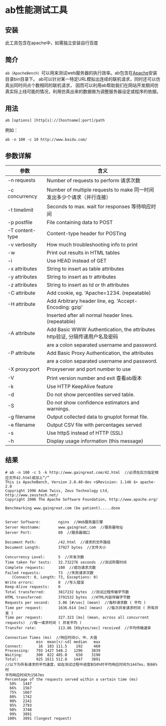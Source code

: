 # ab性能测试工具

## 安装

此工具包含在apache中，如需独立安装自行百度

## 简介

`ab（ApacheBench）`可以用来测试web服务器的执行效率。ab包含在[Apache](../web服务器/apache/README.md)安装目录bin目录下。
ab可以针对某一特定URL模拟出连续的联机请求，同时还可以仿真出同时间点个数相同的联机请求，
因而可以利用ab帮助我们在网站开发期间仿真实际上线可能的情况，利用仿真出来的数据做为调整服务器设定或程序的依据。

## 用法

```shell
ab [options] [http[s]://]hostname[:port]/path
```

例如：

```shell
ab -n 100 -c 10 http://www.baidu.com/
```

## 参数详解

| 参数 | 含义 |
|---|---|
|-n requests     |Number of requests to perform 请求次数                                         |
|-c concurrency  |Number of multiple requests to make 同一时间发出多少个请求（并行连接）         |
|-t timelimit    |Seconds to max. wait for responses   等待响应时间|
|-p postfile     |File containing data to POST                                                     |
|-T content-type |Content-type header for POSTing                                                  |
|-v verbosity    |How much troubleshooting info to print                                           |
|-w              |Print out results in HTML tables                                                 |
|-i              |Use HEAD instead of GET                                                          |
|-x attributes   |String to insert as table attributes                                             |
|-y attributes   |String to insert as tr attributes                                                |
|-z attributes   |String to insert as td or th attributes                                          |
|-C attribute    |Add cookie, eg. 'Apache=1234. (repeatable)                                       |
|-H attribute    |Add Arbitrary header line, eg. 'Accept-Encoding: gzip'                           |
|                |Inserted after all normal header lines. (repeatable)                             |
|-A attribute    |Add Basic WWW Authentication, the attributes  http验证, 分隔传递用户名及密码   |
|                |are a colon separated username and password.                                     |
|-P attribute    |Add Basic Proxy Authentication, the attributes                                   |
|                |are a colon separated username and password.                                     |
|-X proxy:port   |Proxyserver and port number to use                                               |
|-V              |Print version number and exit  查看ab版本                                      |
|-k              |Use HTTP KeepAlive feature                                                       |
|-d              |Do not show percentiles served table.                                            |
|-S              |Do not show confidence estimators and warnings.                                  |
|-g filename     |Output collected data to gnuplot format file.                                    |
|-e filename     |Output CSV file with percentages served                                          |
|-s              |Use httpS instead of HTTP (SSL)                                                  |
|-h              |Display usage information (this message)                                         |

## 结果

```out
# ab -n 100 -c 5 -k http://www.gaingreat.com/42.html  //必须在后方指定相应文件42.html或加上“/”
This is ApacheBench, Version 2.0.40-dev <$Revision: 1.146 $> apache-2.0
Copyright 1996 Adam Twiss, Zeus Technology Ltd, http://www.zeustech.net/
Copyright 2006 The Apache Software Foundation, http://www.apache.org/

Benchmarking www.gaingreat.com (be patient).....done


Server Software:        nginx  //Web服务器引擎
Server Hostname:        www.gaingreat.com  //服务器地址
Server Port:            80  //服务器端口

Document Path:          /42.html  //请求的文件路径
Document Length:        37927 bytes  //文件大小

Concurrency Level:      5  //并发次数
Time taken for tests:   32.732276 seconds  //测试所需时间
Complete requests:      100  //成功请求次数
Failed requests:        73  //失败请求次数
   (Connect: 0, Length: 73, Exceptions: 0)
Write errors:           0  //写入错误
Keep-Alive requests:    0
Total transferred:      3817232 bytes  //测试过程传输字节数
HTML transferred:       3791532 bytes  //HTML内容传输字节数
Requests per second:    3.06 [#/sec] (mean)  //每秒请求数 ( 平均 )
Time per request:       1636.614 [ms] (mean)  //每次并发请求时间 ( 所有并发 )
Time per request:       327.323 [ms] (mean, across all concurrent requests)  //每一请求时间 ( 并发平均 )
Transfer rate:          113.86 [Kbytes/sec] received  //平均传输速率

Connection Times (ms)  //响应时间小、中、大值
              min  mean[+/-sd] median   max
Connect:       16  183 111.5    192     460
Processing:   793 1427 548.2   1296    3839
Waiting:      300  822 485.0    650    3190
Total:        925 1611 512.8   1447    3891
//以下为所有请求的平均速度，如在测试过程中进度到50%时平均响应时间为1447ms，到66%时
平均响应时间为1567ms
Percentage of the requests served within a certain time (ms)
  50%   1447
  66%   1567
  75%   1667
  80%   1742
  90%   2241
  95%   2793
  98%   3748
  99%   3891
 100%   3891 (longest request)
```
